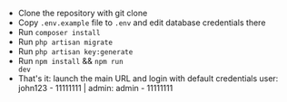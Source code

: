 - Clone the repository with git clone
- Copy <code>.env.example</code> file to <code>.env</code> and edit database credentials there
- Run <code>composer install</code>
- Run <code>php artisan migrate</code>
- Run <code>php artisan key:generate</code>
- Run <code>npm install</code> && <code>npm run dev</code>
- That's it: launch the main URL and login with default credentials user: john123 - 11111111 | admin: admin - 11111111
